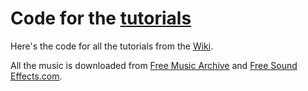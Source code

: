 # Code for the [tutorials](https://github.com/jbuchbinder/beep/wiki)

Here's the code for all the tutorials from the [Wiki](https://github.com/jbuchbinder/beep/wiki/Hello,-Beep!).

All the music is downloaded from [Free Music Archive](https://freemusicarchive.org) and [Free Sound Effects.com](https://www.freesoundeffects.com/).
